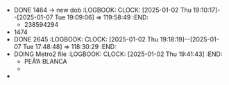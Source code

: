 - DONE 1464 -> new dob
  :LOGBOOK:
  CLOCK: [2025-01-02 Thu 19:10:17]--[2025-01-07 Tue 19:09:06] =>  119:58:49
  :END:
	- 238594294
- 1474
- DONE 2645
  :LOGBOOK:
  CLOCK: [2025-01-02 Thu 19:18:19]--[2025-01-07 Tue 17:48:48] =>  118:30:29
  :END:
- DOING Metro2 file
  :LOGBOOK:
  CLOCK: [2025-01-02 Thu 19:41:43]
  :END:
	- PEÃ‘A BLANCA
	-
-